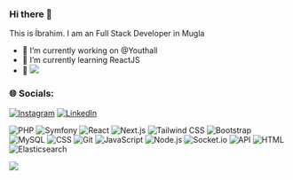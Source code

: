 ### Hi there 👋

This is İbrahim. I am an Full Stack Developer in Mugla

- 🔭 I’m currently working on @Youthall
- 🌱 I’m currently learning ReactJS
- 👀 ![](https://komarev.com/ghpvc/?username=ibrahimtuksal&color=green)

### 🌐 Socials:
[![Instagram](https://img.shields.io/badge/Instagram-%23E4405F.svg?logo=Instagram&logoColor=white)](https://instagram.com/ibrm.php) [![LinkedIn](https://img.shields.io/badge/LinkedIn-%230077B5.svg?logo=linkedin&logoColor=white)](https://linkedin.com/in/ibrahimtuksal) 

![PHP](https://img.shields.io/badge/PHP-blue?logo=php)
![Symfony](https://img.shields.io/badge/Symfony-black?logo=symfony)
![React](https://img.shields.io/badge/React-blue?logo=react)
![Next.js](https://img.shields.io/badge/Next.js-black?logo=next-dot-js)
![Tailwind CSS](https://img.shields.io/badge/Tailwind_CSS-blue?logo=tailwind-css)
![Bootstrap](https://img.shields.io/badge/Bootstrap-purple?logo=bootstrap)
![MySQL](https://img.shields.io/badge/MySQL-blue?logo=mysql)
![CSS](https://img.shields.io/badge/CSS-blue?logo=css3)
![Git](https://img.shields.io/badge/Git-orange?logo=git)
![JavaScript](https://img.shields.io/badge/JavaScript-ES6-yellow?logo=javascript)
![Node.js](https://img.shields.io/badge/Node.js-Latest-brightgreen?logo=node-dot-js)
![Socket.io](https://img.shields.io/badge/Socket.io-4.1.1-black?logo=socket-dot-io)
![API](https://img.shields.io/badge/API-Friendly-brightgreen)
![HTML](https://img.shields.io/badge/HTML-5-orange?logo=html5)
![Elasticsearch](https://img.shields.io/badge/Elasticsearch-7.15.0-green?logo=elasticsearch)


![](https://github-readme-streak-stats.herokuapp.com/?user=ibrahimtuksal&theme=dark&hide_border=true)<br/>
